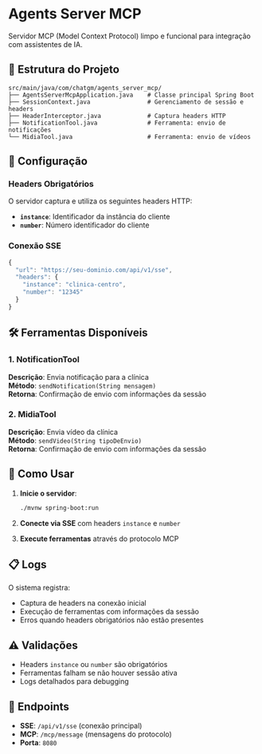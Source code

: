 # Agents Server MCP

Servidor MCP (Model Context Protocol) limpo e funcional para integração com assistentes de IA.

## 📁 Estrutura do Projeto

```
src/main/java/com/chatgm/agents_server_mcp/
├── AgentsServerMcpApplication.java    # Classe principal Spring Boot
├── SessionContext.java                # Gerenciamento de sessão e headers
├── HeaderInterceptor.java             # Captura headers HTTP
├── NotificationTool.java              # Ferramenta: envio de notificações
└── MidiaTool.java                     # Ferramenta: envio de vídeos
```

## 🔧 Configuração

### Headers Obrigatórios
O servidor captura e utiliza os seguintes headers HTTP:

- **`instance`**: Identificador da instância do cliente
- **`number`**: Número identificador do cliente

### Conexão SSE
```javascript
{
  "url": "https://seu-dominio.com/api/v1/sse",
  "headers": {
    "instance": "clinica-centro",
    "number": "12345"
  }
}
```

## 🛠️ Ferramentas Disponíveis

### 1. NotificationTool
**Descrição**: Envia notificação para a clínica  
**Método**: `sendNotification(String mensagem)`  
**Retorna**: Confirmação de envio com informações da sessão

### 2. MidiaTool  
**Descrição**: Envia vídeo da clínica  
**Método**: `sendVideo(String tipoDeEnvio)`  
**Retorna**: Confirmação de envio com informações da sessão

## 🚀 Como Usar

1. **Inicie o servidor**:
   ```bash
   ./mvnw spring-boot:run
   ```

2. **Conecte via SSE** com headers `instance` e `number`

3. **Execute ferramentas** através do protocolo MCP

## 📋 Logs

O sistema registra:
- Captura de headers na conexão inicial
- Execução de ferramentas com informações da sessão
- Erros quando headers obrigatórios não estão presentes

## ⚠️ Validações

- Headers `instance` ou `number` são obrigatórios
- Ferramentas falham se não houver sessão ativa
- Logs detalhados para debugging

## 🎯 Endpoints

- **SSE**: `/api/v1/sse` (conexão principal)
- **MCP**: `/mcp/message` (mensagens do protocolo)
- **Porta**: `8080`
